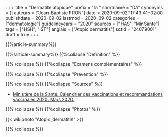 +++
title = "Dermatite atopique"
prefix = "la "
shortname = "DA"
synonyms = []
auteurs = ["Jean-Baptiste FRON"]
date = 2020-09-02T17:43:41+02:00
publishdate = 2020-09-02
lastmod = 2020-09-02
categories = ["dermatologie"]
guidelineyears = "2020"
sources = ["HAS", "MinSante"]
tags = ["HSH", "IST"]
anglais = ["Atopic dermatitis"]
sctid = "24079001"
draft = true
+++

{{%article-summary%}}



{{%/article-summary%}}
{{%collapse "Définition" %}}



{{% /collapse %}}
{{%collapse "Examens complémentaires" %}}


{{% /collapse %}}
{{%collapse "Prévention" %}}


{{% /collapse %}}
{{%collapse "Sources" %}}

- [Ministère de la Santé. Calendrier des vaccinations et recommandations vaccinales 2020. Mars 2020.](//solidarites-sante.gouv.fr/IMG/pdf/calendrier_vaccinal_29juin20.pdf)

{{% /collapse %}}
{{%collapse "Photos" %}}

{{< wikiphoto "Atopic_dermatitis" >}}

{{% /collapse %}}
